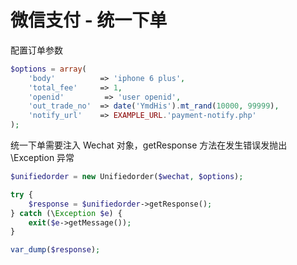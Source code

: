 # 微信支付 - 统一下单

配置订单参数

```php
$options = array(
    'body'          => 'iphone 6 plus',
    'total_fee'     => 1,
    'openid'         => 'user openid',
    'out_trade_no'  => date('YmdHis').mt_rand(10000, 99999),
    'notify_url'    => EXAMPLE_URL.'payment-notify.php'
);
```

统一下单需要注入 Wechat 对象，getResponse 方法在发生错误发抛出 \Exception 异常

```php
$unifiedorder = new Unifiedorder($wechat, $options);

try {
    $response = $unifiedorder->getResponse();
} catch (\Exception $e) {
    exit($e->getMessage());
}

var_dump($response);
```